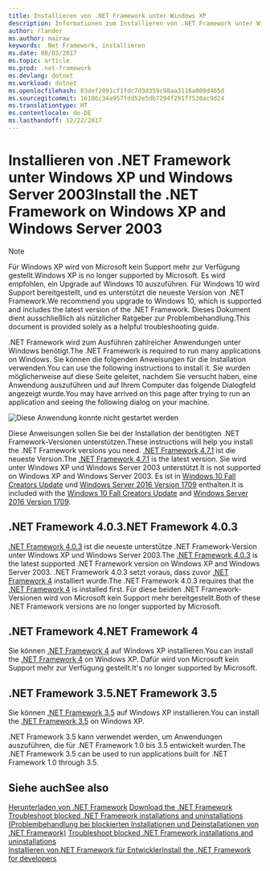 ```yaml
---
title: Installieren von .NET Framework unter Windows XP
description: Informationen zum Installieren von .NET Framework unter Windows XP
author: rlander
ms.author: mairaw
keywords: .Net Framework, installieren
ms.date: 08/03/2017
ms.topic: article
ms.prod: .net-framework
ms.devlang: dotnet
ms.workload: dotnet
ms.openlocfilehash: 83def2091cf1fdc7d3d359c98aa3116a009d465d
ms.sourcegitcommit: 16186c34a957fdd52e5db7294f291f7530ac9d24
ms.translationtype: HT
ms.contentlocale: de-DE
ms.lasthandoff: 12/22/2017
---
```

# <a name="install-the-net-framework-on-windows-xp-and-windows-server-2003"></a><span data-ttu-id="703bb-104">Installieren von .NET Framework unter Windows XP und Windows Server 2003</span><span class="sxs-lookup"><span data-stu-id="703bb-104">Install the .NET Framework on Windows XP and Windows Server 2003</span></span>

> [!NOTE]
> <span data-ttu-id="703bb-105">Für Windows XP wird von Microsoft kein Support mehr zur Verfügung gestellt.</span><span class="sxs-lookup"><span data-stu-id="703bb-105">Windows XP is no longer supported by Microsoft.</span></span> <span data-ttu-id="703bb-106">Es wird empfohlen, ein Upgrade auf Windows 10 auszuführen. Für Windows 10 wird Support bereitgestellt, und es unterstützt die neueste Version von .NET Framework.</span><span class="sxs-lookup"><span data-stu-id="703bb-106">We recommend you upgrade to Windows 10, which is supported and includes the latest version of the .NET Framework.</span></span> <span data-ttu-id="703bb-107">Dieses Dokument dient ausschließlich als nützlicher Ratgeber zur Problembehandlung.</span><span class="sxs-lookup"><span data-stu-id="703bb-107">This document is provided solely as a helpful troubleshooting guide.</span></span>

<span data-ttu-id="703bb-108">.NET Framework wird zum Ausführen zahlreicher Anwendungen unter Windows benötigt.</span><span class="sxs-lookup"><span data-stu-id="703bb-108">The .NET Framework is required to run many applications on Windows.</span></span> <span data-ttu-id="703bb-109">Sie können die folgenden Anweisungen für die Installation verwenden.</span><span class="sxs-lookup"><span data-stu-id="703bb-109">You can use the following instructions to install it.</span></span> <span data-ttu-id="703bb-110">Sie wurden möglicherweise auf diese Seite geleitet, nachdem Sie versucht haben, eine Anwendung auszuführen und auf Ihrem Computer das folgende Dialogfeld angezeigt wurde.</span><span class="sxs-lookup"><span data-stu-id="703bb-110">You may have arrived on this page after trying to run an application and seeing the following dialog on your machine.</span></span>

![Diese Anwendung konnte nicht gestartet werden](./media/this-application-could-not-be-started.png)

<span data-ttu-id="703bb-112">Diese Anweisungen sollen Sie bei der Installation der benötigten .NET Framework-Versionen unterstützen.</span><span class="sxs-lookup"><span data-stu-id="703bb-112">These instructions will help you install the .NET Framework versions you need.</span></span> <span data-ttu-id="703bb-113">[.NET Framework 4.7.1](https://www.microsoft.com/en-us/download/details.aspx?id=56115&desc=dotnet47) ist die neueste Version.</span><span class="sxs-lookup"><span data-stu-id="703bb-113">The [.NET Framework 4.7.1](https://www.microsoft.com/en-us/download/details.aspx?id=56115&desc=dotnet47) is the latest version.</span></span> <span data-ttu-id="703bb-114">Sie wird unter Windows XP und Windows Server 2003 unterstützt.</span><span class="sxs-lookup"><span data-stu-id="703bb-114">It is not supported on Windows XP and Windows Server 2003.</span></span> <span data-ttu-id="703bb-115">Es ist in [Windows 10 Fall Creators Update](https://www.microsoft.com/software-download/windows10) und [Windows Server 2016 Version 1709](https://docs.microsoft.com/windows-server/get-started/get-started-with-1709) enthalten.</span><span class="sxs-lookup"><span data-stu-id="703bb-115">It is included with the [Windows 10 Fall Creators Update](https://www.microsoft.com/software-download/windows10) and [Windows Server 2016 Version 1709](https://docs.microsoft.com/windows-server/get-started/get-started-with-1709).</span></span>

## <a name="net-framework-403"></a><span data-ttu-id="703bb-116">.NET Framework 4.0.3</span><span class="sxs-lookup"><span data-stu-id="703bb-116">.NET Framework 4.0.3</span></span>

<span data-ttu-id="703bb-117">[.NET Framework 4.0.3](http://go.microsoft.com/fwlink/?LinkID=213834) ist die neueste unterstütze .NET Framework-Version unter Windows XP und Windows Server 2003.</span><span class="sxs-lookup"><span data-stu-id="703bb-117">The [.NET Framework 4.0.3](http://go.microsoft.com/fwlink/?LinkID=213834) is the latest supported .NET Framework version on Windows XP and Windows Server 2003.</span></span> <span data-ttu-id="703bb-118">.NET Framework 4.0.3 setzt voraus, dass zuvor [.NET Framework 4](http://go.microsoft.com/fwlink/?LinkID=213834) installiert wurde.</span><span class="sxs-lookup"><span data-stu-id="703bb-118">The .NET Framework 4.0.3 requires that the [.NET Framework 4](http://go.microsoft.com/fwlink/?LinkID=213834) is installed first.</span></span> <span data-ttu-id="703bb-119">Für diese beiden .NET Framework-Versionen wird von Microsoft kein Support mehr bereitgestellt.</span><span class="sxs-lookup"><span data-stu-id="703bb-119">Both of these .NET Framework versions are no longer supported by Microsoft.</span></span>

## <a name="net-framework-4"></a><span data-ttu-id="703bb-120">.NET Framework 4</span><span class="sxs-lookup"><span data-stu-id="703bb-120">.NET Framework 4</span></span>

<span data-ttu-id="703bb-121">Sie können [.NET Framework 4](http://go.microsoft.com/fwlink/?LinkID=213834&dotnetdocs) auf Windows XP installieren.</span><span class="sxs-lookup"><span data-stu-id="703bb-121">You can install the [.NET Framework 4](http://go.microsoft.com/fwlink/?LinkID=213834&dotnetdocs) on Windows XP.</span></span> <span data-ttu-id="703bb-122">Dafür wird von Microsoft kein Support mehr zur Verfügung gestellt.</span><span class="sxs-lookup"><span data-stu-id="703bb-122">It's no longer supported by Microsoft.</span></span>

## <a name="net-framework-35"></a><span data-ttu-id="703bb-123">.NET Framework 3.5</span><span class="sxs-lookup"><span data-stu-id="703bb-123">.NET Framework 3.5</span></span>

<span data-ttu-id="703bb-124">Sie können [.NET Framework 3.5](http://go.microsoft.com/fwlink/?LinkID=213834&dotnetdocs) auf Windows XP installieren.</span><span class="sxs-lookup"><span data-stu-id="703bb-124">You can install the [.NET Framework 3.5](http://go.microsoft.com/fwlink/?LinkID=213834&dotnetdocs) on Windows XP.</span></span>

<span data-ttu-id="703bb-125">.NET Framework 3.5 kann verwendet werden, um Anwendungen auszuführen, die für .NET Framework 1.0 bis 3.5 entwickelt wurden.</span><span class="sxs-lookup"><span data-stu-id="703bb-125">The .NET Framework 3.5 can be used to run applications built for .NET Framework 1.0 through 3.5.</span></span>

## <a name="see-also"></a><span data-ttu-id="703bb-126">Siehe auch</span><span class="sxs-lookup"><span data-stu-id="703bb-126">See also</span></span>

<span data-ttu-id="703bb-127">[Herunterladen von .NET Framework](https://www.microsoft.com/net/download/framework?utm_source=ms-docs&utm_medium=referral) </span><span class="sxs-lookup"><span data-stu-id="703bb-127">[Download the .NET Framework](https://www.microsoft.com/net/download/framework?utm_source=ms-docs&utm_medium=referral) </span></span>  
<span data-ttu-id="703bb-128">[Troubleshoot blocked .NET Framework installations and uninstallations (Problembehandlung bei blockierten Installationen und Deinstallationen von .NET Framework)](troubleshoot-blocked-installations-and-uninstallations.md) </span><span class="sxs-lookup"><span data-stu-id="703bb-128">[Troubleshoot blocked .NET Framework installations and uninstallations](troubleshoot-blocked-installations-and-uninstallations.md) </span></span>  
[<span data-ttu-id="703bb-129">Installieren von.NET Framework für Entwickler</span><span class="sxs-lookup"><span data-stu-id="703bb-129">Install the .NET Framework for developers</span></span>](guide-for-developers.md)
